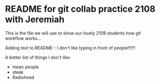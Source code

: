 # README for git collab practice 2108 with Jeremiah

This is the file we will use to show our lovely 2108 students how git workflow works...


Adding text to README - I don't like typing in front of people!!!!!!

A better list of things I don't like:
- mean people
- steak
- Radiohead
